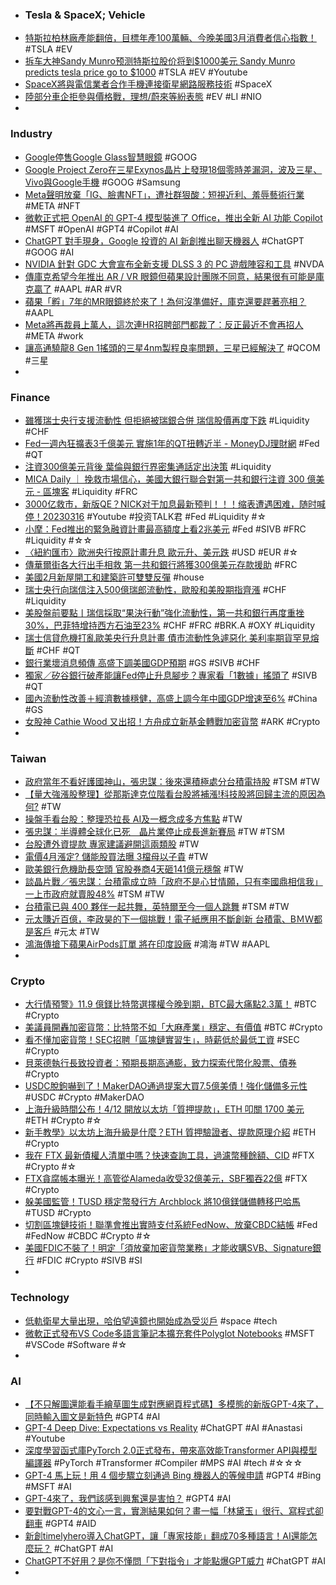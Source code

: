 - ### Tesla & SpaceX; Vehicle
- [特斯拉柏林廠產能翻倍，目標年產100萬輛、今晚美國3月消費者信心指數！](https://news.cnyes.com/news/id/5117110) #TSLA #EV
- [拆车大神Sandy Munro预测特斯拉股价将到$1000美元 Sandy Munro predicts tesla price go to $1000](https://www.youtube.com/watch?v=NuUrgRBH_Ko) #TSLA #EV #Youtube
- [SpaceX將與電信業者合作手機連接衛星網路服務技術](https://udn.com/news/story/7086/7034552) #SpaceX
- [陸部分車企拒參與價格戰，理想/蔚來等紛表態](https://www.moneydj.com/kmdj/news/newsviewer.aspx?a=aafcc7cd-231f-4b5a-99f1-ab1e6423410e) #EV #LI #NIO
-
###  Industry
- [Google停售Google Glass智慧眼鏡](https://www.ithome.com.tw/news/155990) #GOOG
- [Google Project Zero在三星Exynos晶片上發現18個零時差漏洞，波及三星、Vivo與Google手機](https://www.ithome.com.tw/news/155989) #GOOG #Samsung
- [Meta聲明放棄「IG、臉書NFT」，遭社群狠酸：短視近利、羞辱藝術行業](https://www.blocktempo.com/meta-instagram-nft-death-reactions/) #META #NFT
- [微軟正式把 OpenAI 的 GPT-4 模型裝進了 Office，推出全新 AI 功能 Copilot](https://www.techbang.com/posts/104731-microsoft-officially-installed-openais-gpt-4-model-into) #MSFT #OpenAI #GPT4 #Copilot #AI
- [ChatGPT 對手現身，Google 投資的 AI 新創推出聊天機器人](https://technews.tw/2023/03/15/new-chatgpt-challenger-emerging/) #ChatGPT #GOOG #AI
- [NVIDIA 針對 GDC 大會宣布全新支援 DLSS 3 的 PC 遊戲陣容和工具](https://benchlife.info/nvidia-gdc-for-dlss-3/) #NVDA
- [傳庫克希望今年推出 AR / VR 眼鏡但蘋果設計團隊不同意，結果很有可能是庫克贏了](https://www.techbang.com/posts/104609-apple-ceo-tim-cook-hopes-to-launch-ar-vr-glasses-this-year) #AAPL #AR #VR
- [蘋果「孵」7年的MR眼鏡終於來了！為何沒準備好，庫克還要趕著亮相？](https://www.bnext.com.tw/article/74469/apple-mr-af7y-) #AAPL
- [Meta將再裁員上萬人，這次連HR招聘部門都裁了：反正最近不會再招人](https://www.techbang.com/posts/104661-meta-announced-that-tens-of-thousands-more-layoffs-even-hr) #META #work
- [讓高通驍龍8 Gen 1搖頭的三星4nm製程良率問題，三星已經解決了](https://www.techbang.com/posts/104623-samsung-mass-produced-the-third-generation-4nm-process-in-the) #QCOM #三星
-
### Finance
- [雖獲瑞士央行支援流動性 但拒絕被瑞銀合併 瑞信股價再度下跌](https://m.cnyes.com/news/id/5117136) #Liquidity #CHF
- [Fed一週內狂擴表3千億美元 實施1年的QT扭轉近半 - MoneyDJ理財網](https://www.moneydj.com/kmdj/news/newsviewer.aspx?a=a98177e3-578f-4ff8-9d49-b03081cb6b0e) #Fed #QT
- [注資300億美元背後 葉倫與銀行界密集通話定出決策](https://news.cnyes.com/news/id/5117062) #Liquidity
- [MICA Daily ｜ 挽救市場信心，美國大銀行聯合對第一共和銀行注資 300 億美元 - 區塊客](https://blockcast.it/2023/03/17/11-us-banks-inject-us30b-to-rescue-first-republic-bank/) #Liquidity #FRC
- [3000亿救市，新版QE？NICK对于加息最新预判！！！缩表遭遇困难，随时喊停！20230316](https://www.youtube.com/watch?v=Nq9ZRgPQECI) #Youtube #投资TALK君 #Fed #Liquidity #☆
- [小摩：Fed推出的緊急融資計畫最高額度上看2兆美元](https://news.cnyes.com/news/id/5116872) #Fed #SIVB #FRC #Liquidity #☆☆
- [〈紐約匯市〉歐洲央行按原計畫升息 歐元升、美元跌](https://news.cnyes.com/news/id/5116933) #USD #EUR #☆
- [傳華爾街各大行出手相救 第一共和銀行將獲300億美元存款援助](https://m.cnyes.com/news/id/5116930) #FRC
- [美國2月新屋開工和建築許可雙雙反彈](https://news.cnyes.com/news/id/5116906) #house
- [瑞士央行向瑞信注入500億瑞郎流動性，歐股和美股期指齊漲](https://tw.stock.yahoo.com/news/瑞士央行向瑞信注入500億瑞郎流動性-歐股和美股期指齊漲-031009708.html) #CHF #Liquidity
- [美股盤前要點丨瑞信採取“果決行動”強化流動性，第一共和銀行再度重挫30%，巴菲特增持西方石油至23%](https://hk.investing.com/news/stock-market-news/article-308958) #CHF #FRC #BRK.A #OXY #Liquidity
- [瑞士信貸危機打亂歐美央行升息計畫 債市流動性急遽惡化 美利率期貨罕見熔斷](https://tw.news.yahoo.com/瑞士信貸危機打亂歐美央行升息計畫-債市流動性急遽惡化-美利率期貨罕見熔斷-鏡轉全球-鏡新聞-140450187.html) #CHF #QT
- [銀行業壞消息頻傳 高盛下調美國GDP預期](https://news.cnyes.com/news/id/5115683) #GS #SIVB #CHF
- [獨家／矽谷銀行破產能讓Fed停止升息腳步？專家看「1數據」搖頭了](https://tw.news.yahoo.com/獨家-矽谷銀行破產能讓fed停止升息腳步-專家看-1數據-搖頭了-230522217.html) #SIVB #QT
- [國內流動性改善＋經濟數據穩健，高盛上調今年中國GDP增速至6%](https://tw.stock.yahoo.com/news/國內流動性改善-經濟數據穩健-高盛上調今年中國gdp增速至6-014844519.html) #China #GS
- [女股神 Cathie Wood 又出招！方舟成立新基金轉戰加密貨幣](https://blockcast.it/2023/03/16/cathie-woods-ark-raises-16-3m-for-new-crypto-fund/) #ARK #Crypto
-
### Taiwan
- [政府當年不看好護國神山，張忠謀：後來還積極處分台積電持股](https://technews.tw/2023/03/16/the-government-is-not-optimistic-about-investing-in-tsmc/) #TSM #TW
- [【量大強漲股整理】從那斯達克位階看台股將補漲!科技股將回歸主流的原因為何?](https://m.cnyes.com/news/id/5117071) #TW
- [操盤手看台股：整理恐拉長 AI及一概念成多方焦點](https://m.cnyes.com/news/id/5115876) #TW
- [張忠謀：半導體全球化已死　晶片業停止成長進新賽局](https://finance.ettoday.net/news/2460850) #TW #TSM
- [台股遭外資提款 專家建議避開這兩類股](https://ctee.com.tw/stock/matchplay/826408.html) #TW
- [電價4月漲定? 儲能股買法曝 3檔母以子貴](https://ctee.com.tw/news/stocks/826331.html) #TW
- [歐美銀行危機助長空頭 官股券商4天砸141億元穩盤](https://news.cnyes.com/news/id/5116888) #TW
- [談晶片戰／張忠謀：台積電成立時「政府不是心甘情願，只有李國鼎相信我」 一上市政府就賣股48%](https://tw.news.yahoo.com/談晶片戰-張忠謀-台積電成立時-政府不是心甘情願-只有李國鼎相信我-072506880.html) #TSM #TW
- [台積電已與 400 夥伴一起共舞，英特爾至今一個人跳舞](https://finance.technews.tw/2023/03/16/tsmc-has-danced-with-four-hundred-partners/) #TSM #TW
- [元太賺近百億，李政昊的下一個挑戰！電子紙應用不斷創新 台積電、BＭＷ都是客戶](https://www.wealth.com.tw/articles/e6edd18c-81f4-4454-b9a8-b5e61c1d29dc) #元太 #TW
- [鴻海傳搶下蘋果AirPods訂單 將在印度設廠](https://tw.news.yahoo.com/鴻海傳搶下蘋果airpods訂單-將在印度設廠-051326637.html) #鴻海 #TW #AAPL
-
### Crypto
- [大行情預警》11.9 億鎂比特幣選擇權今晚到期，BTC最大痛點2.3萬！](https://www.blocktempo.com/deribit-metrics-over-1-billion-btc-and-eth-options-expire-today/) #BTC #Crypto
- [美議員開轟加密貨幣：比特幣不如「大麻產業」穩定、有價值](https://www.blocktempo.com/michael-bennet-slams-cryptocurrencies/) #BTC #Crypto
- [看不懂加密貨幣！SEC招聘「區塊鏈實習生」，時薪低於最低工資](https://www.blocktempo.com/intern-for-sec-college-traineeships-start-at-15-an-hour/) #SEC #Crypto
- [貝萊德執行長致投資者：預期長期高通膨，致力探索代幣化股票、債券](https://abmedia.io/20230316-larry-finks-letter-to-investors) #Crypto
- [USDC脫鉤嚇到了！MakerDAO通過提案大買7.5億美債！強化儲備多元性](https://www.blocktempo.com/makerdao-governance-pass-us-treasury-bond-cap-proposal/) #USDC #Crypto #MakerDAO
- [上海升級時間公布！4/12 開放以太坊「質押提款」，ETH 叩關 1700 美元](https://www.blocktempo.com/shanghai-escalation-file-april-12/) #ETH #Crypto #☆
- [新手教學》以太坊上海升級是什麼？ETH 質押驗證者、提款原理介紹](https://www.blocktempo.com/what-is-ethereum-shanghai-and-staking-withdrawals/) #ETH #Crypto
- [我在 FTX 最新債權人清單中嗎？快速查詢工具，過濾幣種餘額、CID](https://www.blocktempo.com/how-to-search-cid-in-ftx-new-released-creditor-list/) #FTX #Crypto #☆
- [FTX貪腐帳本曝光！高管從Alameda收受32億美元，SBF獨吞22億](https://www.blocktempo.com/sbf-received-2-2billion-from-ftx-linked-entities/) #FTX #Crypto
- [躲美國監管！TUSD 穩定幣發行方 Archblock 將10億鎂儲備轉移巴哈馬](https://www.blocktempo.com/stablecoin-operator-moves-1-billion-in-reserves-to-bahamas/) #TUSD #Crypto
- [切割區塊鏈技術！聯準會推出實時支付系統FedNow、放棄CBDC結帳](https://www.blocktempo.com/the-federal-reserve-begins-piloting-its-fednow-real-time-payments-service/) #Fed #FedNow #CBDC #Crypto #☆
- [美國FDIC不裝了！明定「須放棄加密貨幣業務」才能收購SVB、Signature銀行](https://www.blocktempo.com/signature-bank-buyer-must-agree-to-give-up-crypto-business/) #FDIC #Crypto #SIVB #SI
-
### Technology
- [低軌衛星大量出現，哈伯望遠鏡也開始成為受災戶](https://technews.tw/2023/03/09/hubble-telescope-satellite-trail-starlink/) #space #tech
- [微軟正式發布VS Code多語言筆記本擴充套件Polyglot Notebooks](https://www.ithome.com.tw/news/155972) #MSFT #VSCode #Software #☆
-
### AI
- [【不只解圖還能看手繪草圖生成對應網頁程式碼】多模態的新版GPT-4來了，同時輸入圖文是新特色](https://www.ithome.com.tw/news/155980) #GPT4 #AI
- [GPT-4 Deep Dive: Expectations vs Reality](https://www.youtube.com/watch?v=6Hewb1wlOlo) #ChatGPT #AI #Anastasi #Youtube
- [深度學習函式庫PyTorch 2.0正式發布，帶來高效能Transformer API與模型編譯器](https://www.ithome.com.tw/news/155968) #PyTorch #Transformer #Compiler #MPS #AI #tech #☆☆☆
- [GPT-4 馬上玩！用 4 個步驟立刻通過 Bing 機器人的等候申請](https://applealmond.com/posts/178967) #GPT4 #Bing #MSFT #AI
- [GPT-4來了，我們該感到興奮還是害怕？](https://cn.nytimes.com/technology/20230316/gpt-4-artificial-intelligence-openai/zh-hant/) #GPT4 #AI
- [要對戰GPT-4的文心一言，實測結果如何？畫一幅「林黛玉」很行、寫程式卻翻車](https://www.bnext.com.tw/article/74479/wenxyy-cn-test-gpt-4) #GPT4 #AID
- [新創timelyhero導入ChatGPT，讓「專家技能」翻成70多種語言！AI還能怎麼玩？](https://www.bnext.com.tw/article/74463/timelyhero-micorsoft-chatgpt) #ChatGPT #AI
- [ChatGPT不好用？是你不懂問「下對指令」才能點爆GPT威力](https://n.yam.com/Article/20230316668779) #ChatGPT #AI
-